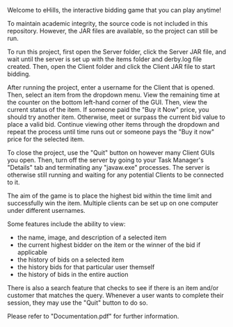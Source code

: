 Welcome to eHills, the interactive bidding game that you can play anytime! 

To maintain academic integrity, the source code is not included in this repository. However, the JAR files are available, so the project can still be run.

To run this project, first open the Server folder, click the Server JAR file, and wait until the server is set up with the items folder and derby.log file created. 
Then, open the Client folder and click the Client JAR file to start bidding. 

After running the project, enter a username for the Client that is opened. Then, select an item from the dropdown menu. View the remaining time at the counter on the bottom left-hand corner of the GUI. Then, view the current status of the item. If someone paid the "Buy it Now" price, you should try another item. Otherwise, meet or surpass the current bid value to place a valid bid. Continue viewing other items through the dropdown and repeat the process until time runs out or someone pays the "Buy it now" price for the selected item.

To close the project, use the "Quit" button on however many Client GUIs you open. Then, turn off the server by going to your Task Manager's "Details" tab and terminating any "javaw.exe" processes. The server is otherwise still running and waiting for any potential Clients to be connected to it.  

The aim of the game is to place the highest bid within the time limit and successfully win the item. Multiple clients can be set up on one computer under different usernames. 

Some features include the ability to view:
  - the name, image, and description of a selected item
  - the current highest bidder on the item or the winner of the bid if applicable
  - the history of bids on a selected item
  - the history bids for that particular user themself
  - the history of bids in the entire auction

There is also a search feature that checks to see if there is an item and/or customer that matches the query. 
Whenever a user wants to complete their session, they may use the "Quit" button to do so.

Please refer to "Documentation.pdf" for further information.
